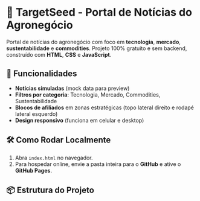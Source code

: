 # 🌱 TargetSeed - Portal de Notícias do Agronegócio

Portal de notícias do agronegócio com foco em **tecnologia**, **mercado**, **sustentabilidade** e **commodities**. Projeto 100% gratuito e sem backend, construído com **HTML**, **CSS** e **JavaScript**.

## 🔑 Funcionalidades
- **Notícias simuladas** (mock data para preview)
- **Filtros por categoria**: Tecnologia, Mercado, Commodities, Sustentabilidade
- **Blocos de afiliados** em zonas estratégicas (topo lateral direito e rodapé lateral esquerdo)
- **Design responsivo** (funciona em celular e desktop)

## 🛠️ Como Rodar Localmente
1. Abra `index.html` no navegador.
2. Para hospedar online, envie a pasta inteira para o **GitHub** e ative o **GitHub Pages**.

## 📦 Estrutura do Projeto